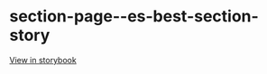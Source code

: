 # section-page--es-best-section-story

[View in storybook](https://raw.githack.com/Independent-Digital-News-and-Media-Ltd/standard-pwamp-sb/PR-480-sb/index.html?path=/story/section-page--es-best-section-story)